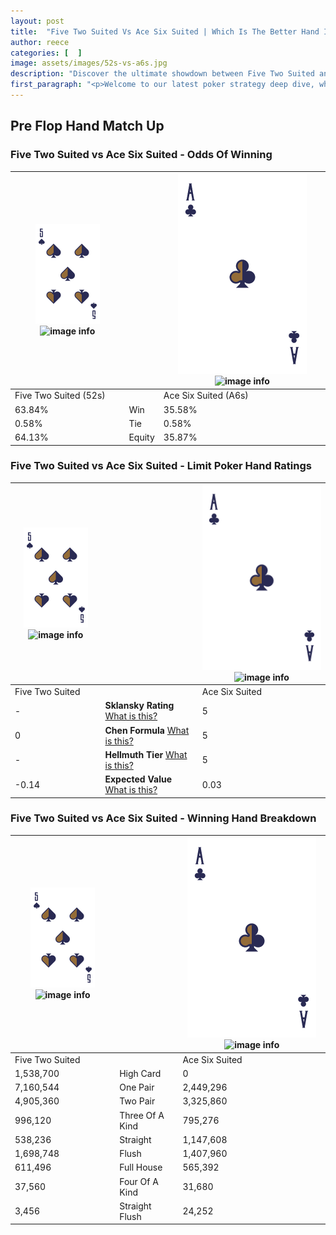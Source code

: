 ```yaml
---
layout: post
title:  "Five Two Suited Vs Ace Six Suited | Which Is The Better Hand In Poker? A Complete Guide"
author: reece
categories: [  ]
image: assets/images/52s-vs-a6s.jpg
description: "Discover the ultimate showdown between Five Two Suited and Ace Six Suited in poker! Uncover the odds, strategies, and scenarios where one hand triumphs over the other. Get ready to up your poker game with this thrilling analysis."
first_paragraph: "<p>Welcome to our latest poker strategy deep dive, where we're pitting two distinct hands against each other in a high-stakes showdown: Five Two Suited vs Ace Six Suited.</p><p>In the dynamic world of poker, every decision counts, and knowing which hand holds the upper hand is key to your success at the table.</p><p>In this article, we'll dissect these two hands, explore the scenarios where one dominates the other, and equip you with the knowledge to make strategic choices that can tip the odds in your favor.</p><p>Get ready to unravel the intriguing dynamics of these poker hands and elevate your game to new heights.</p>"
---
```




[comment]: # (sp0)

## Pre Flop Hand Match Up

<div class="table hand-ratings" markdown="1"> 



### Five Two Suited vs Ace Six Suited - Odds Of Winning


    
| ![image info](assets/images/hand1/5.png) ![image info](assets/images/hand1/2s.png) |  | ![image info](assets/images/hand2/A.png) ![image info](assets/images/hand2/6s.png) |
| -------- | -------- | -------- |
| Five Two Suited (52s) |  | Ace Six Suited (A6s) |
| 63.84% | Win | 35.58% |
| 0.58% | Tie | 0.58% |
| 64.13% | Equity | 35.87% |




[comment]: # (sp1)



### Five Two Suited vs Ace Six Suited - Limit Poker Hand Ratings


    
| ![image info](assets/images/hand1/5.png) ![image info](assets/images/hand1/2s.png) |  | ![image info](assets/images/hand2/A.png) ![image info](assets/images/hand2/6s.png) |
| -------- | -------- | -------- |
| Five Two Suited |  | Ace Six Suited |
| - | **Sklansky Rating** [What is this?](/sklansky-rating-explained) | 5 |
| 0 | **Chen Formula** [What is this?](/chen-formula-explained) | 5 |
| - | **Hellmuth Tier** [What is this?](/Hellmuth-tier-explained) | 5 |
| -0.14 | **Expected Value** [What is this?](/expected-value-explained) | 0.03 |




[comment]: # (sp2)



### Five Two Suited vs Ace Six Suited - Winning Hand Breakdown


    
| ![image info](assets/images/hand1/5.png) ![image info](assets/images/hand1/2s.png) |  | ![image info](assets/images/hand2/A.png) ![image info](assets/images/hand2/6s.png) |
| -------- | -------- | -------- |
| Five Two Suited |  | Ace Six Suited |
| 1,538,700 | High Card | 0 |
| 7,160,544 | One Pair | 2,449,296 |
| 4,905,360 | Two Pair | 3,325,860 |
| 996,120 | Three Of A Kind | 795,276 |
| 538,236 | Straight | 1,147,608 |
| 1,698,748 | Flush | 1,407,960 |
| 611,496 | Full House | 565,392 |
| 37,560 | Four Of A Kind | 31,680 |
| 3,456 | Straight Flush | 24,252 |




[comment]: # (sp3)



</div>

[comment]: # (sp4)



[comment]: # (sp5)

